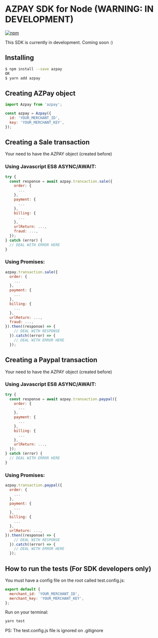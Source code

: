 # AZPAY SDK for Node (WARNING: IN DEVELOPMENT)

<p align="left">
  <a href="https://www.npmjs.com/package/azpay">
    <img alt="npm" src="https://img.shields.io/badge/npm-0.0.1-orange.svg?style=flat-square" />
  </a>
</p>

This SDK is currently in development. Coming soon :)

## Installing

```bash
$ npm install --save azpay
OR
$ yarn add azpay
```

## Creating AZPay object

```javascript
import Azpay from 'azpay';

const azpay = Azpay({
  id: 'YOUR_MERCHANT_ID',
  key: 'YOUR_MERCHANT_KEY',
});
```

## Creating a Sale transaction

Your need to have the AZPAY object (created before)

### Using Javascript ES8 ASYNC/AWAIT:

```javascript
try {
  const response = await azpay.transaction.sale({
    order: {
      ...
    },
    payment: {
      ...
    },
    billing: {
      ...
    },
    urlReturn: ...,
    fraud: ...,
  });
} catch (error) {
  // DEAL WITH ERROR HERE
}

```

### Using Promises:

```javascript
azpay.transaction.sale({
  order: {
    ...
  },
  payment: {
    ...
  },
  billing: {
    ...
  },
  urlReturn: ...,
  fraud: ...,
}).then((response) => {
    // DEAL WITH RESPONSE
  }).catch((error) => {
    // DEAL WITH ERROR HERE
  });
```

## Creating a Paypal transaction

Your need to have the AZPAY object (created before)

### Using Javascript ES8 ASYNC/AWAIT:

```javascript
try {
  const response = await azpay.transaction.paypal({
    order: {
      ...
    },
    payment: {
      ...
    },
    billing: {
      ...
    },
    urlReturn: ...,
  });
} catch (error) {
  // DEAL WITH ERROR HERE
}

```

### Using Promises:

```javascript
azpay.transaction.paypal({
  order: {
    ...
  },
  payment: {
    ...
  },
  billing: {
    ...
  },
  urlReturn: ...,
}).then((response) => {
    // DEAL WITH RESPONSE
  }).catch((error) => {
    // DEAL WITH ERROR HERE
  });
```

## How to run the tests (For SDK developers only)

You must have a config file on the root called test.config.js:

```javascript
export default {
  merchant_id: 'YOUR_MERCHANT_ID',
  merchant_key: 'YOUR_MERCHANT_KEY',
};
```

Run on your terminal:

```bash
yarn test
```

PS: The test.config.js file is ignored on .gitignore
